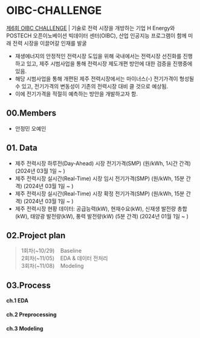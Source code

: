 # OIBC-CHALLENGE
[제6회 OIBC CHALLENGE](https://competition.postech.ac.kr/) | 기술로 전력 시장을 개방하는 기업 H Energy와 POSTECH 오픈이노베이션 빅데이터 센터(OIBC), 산업 인공지능 프로그램이 함께 미래 전력 시장을 이끌어갈 인재를 발굴
- 재생에너지의 안정적인 전력시장 도입을 위해 국내에서는 전력시장 선진화를 진행하고 있고, 제주 시범사업을 통해 전력시장 제도개편 방안에 대한 검증을 진행중에 있음.
- 해당 시범사업을 통해 개편된 제주 전력시장에서는 마이너스(-) 전기가격이 형성될 수 있고, 전기가격의 변동성이 기존의 전력시장 대비 클 것으로 예상됨.
- 이에 전기가격을 적절히 예측하는 방안을 개발하고자 함.

## 00.Members
- 안정민 오예인

## 01. Data
- 제주 전력시장 하루전(Day-Ahead) 시장 전기가격(SMP) (원/kWh, 1시간 간격)(2024년 03월 1일 ~ )
- 제주 전력시장 실시간(Real-Time) 시장 임시 전기가격(SMP) (원/kWh, 15분 간격) (2024년 03월 1일 ~ )
- 제주 전력시장 실시간(Real-Time) 시장 확정 전기가격(SMP) (원/kWh, 15분 간격) (2024년 03월 1일 ~ )
- 제주 전력시장 현황 데이터: 공급능력(kW), 현재수요(kW), 신재생 발전량 총합(kW), 태양광 발전량(kW), 풍력 발전량(kW) (5분 간격) (2024년 01월 1일 ~ )

## 02.Project plan

> 1회차(~10/29)&nbsp;&nbsp;&nbsp; Baseline     
> 2회차(~11/05)&nbsp;&nbsp;&nbsp; EDA & 데이터 전처리            
> 3회차(~11/08)&nbsp;&nbsp;&nbsp; Modeling

## 03.Process
#### ch.1 EDA
#### ch.2 Preprocessing
#### ch.3 Modeling
